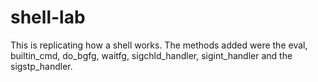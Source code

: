 # shell-lab

This is replicating how a shell works. The methods added were the eval, builtin_cmd, do_bgfg, waitfg, sigchld_handler, sigint_handler and the sigstp_handler.
